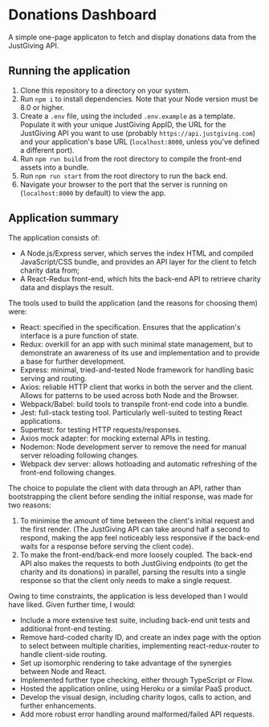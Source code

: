# Donations Dashboard
A simple one-page applicaton to fetch and display donations data from the JustGiving API. 

## Running the application
1. Clone this repository to a directory on your system.
2. Run `npm i` to install dependencies. Note that your Node version must be 8.0 or higher.
3. Create a `.env` file, using the included `.env.example` as a template. Populate it with your unique JustGiving AppID, the URL for the JustGiving API you want to use (probably `https://api.justgiving.com`) and your application's base URL (`localhost:8000`, unless you've defined a different port).
4. Run `npm run build` from the root directory to compile the front-end assets into a bundle.
5. Run `npm run start` from the root directory to run the back end.
6. Navigate your browser to the port that the server is running on (`localhost:8000` by default) to view the app.

## Application summary
The application consists of:

* A Node.js/Express server, which serves the index HTML and compiled JavaScript/CSS bundle, and provides an API layer for the client to fetch charity data from;
* A React-Redux front-end, which hits the back-end API to retrieve charity data and displays the result.

The tools used to build the application (and the reasons for choosing them) were:

* React: specified in the specification. Ensures that the application's interface is a pure function of state.
* Redux: overkill for an app with such minimal state management, but to demonstrate an awareness of its use and implementation and to provide a base for further development.
* Express: minimal, tried-and-tested Node framework for handling basic serving and routing.
* Axios: reliable HTTP client that works in both the server and the client. Allows for patterns to be used across both Node and the Browser.
* Webpack/Babel: build tools to transpile front-end code into a bundle.
* Jest: full-stack testing tool. Particularly well-suited to testing React applications.
* Supertest: for testing HTTP requests/responses.
* Axios mock adapter: for mocking external APIs in testing.
* Nodemon: Node development server to remove the need for manual server reloading following changes.
* Webpack dev server: allows hotloading and automatic refreshing of the front-end following changes.

The choice to populate the client with data through an API, rather than bootstrapping the client before sending the initial response, was made for two reasons:

1. To minimise the amount of time between the client's initial request and the first render. (The JustGiving API can take around half a second to respond, making the app feel noticeably less responsive if the back-end waits for a response before serving the client code).
2. To make the front-end/back-end more loosely coupled.
The back-end API also makes the requests to both JustGiving endpoints (to get the charity and its donations) in parallel, parsing the results into a single response so that the client only needs to make a single request.

Owing to time constraints, the application is less developed than I would have liked. Given further time, I would:

* Include a more extensive test suite, including back-end unit tests and additional front-end testing.
* Remove hard-coded charity ID, and create an index page with the option to select between multiple charities, implementing react-redux-router to handle client-side routing.
* Set up isomorphic rendering to take advantage of the synergies between Node and React.
* Implemented further type checking, either through TypeScript or Flow.
* Hosted the application online, using Heroku or a similar PaaS product.
* Develop the visual design, including charity logos, calls to action, and further enhancements.
* Add more robust error handling around malformed/failed API requests.
